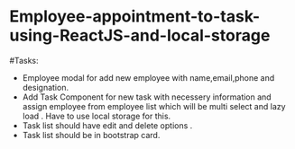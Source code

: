 # Employee-appointment-to-task-using-ReactJS-and-local-storage
  #Tasks:
  * Employee modal for add new employee with name,email,phone and designation.
  * Add Task Component for new task with necessery information and assign employee from employee list which will be multi select and            lazy load . Have to use local storage for this.
  * Task list should have edit and delete options .
  * Task list should be in bootstrap card.
